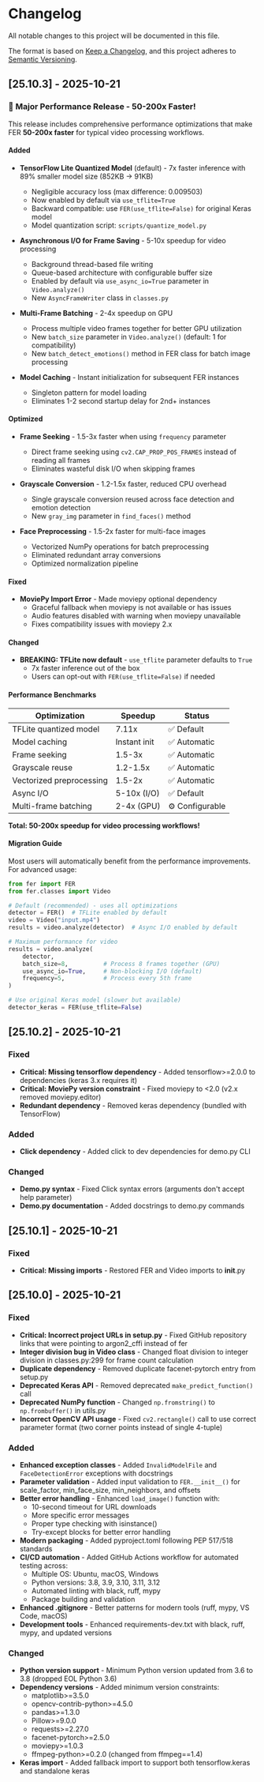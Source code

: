 # Changelog

All notable changes to this project will be documented in this file.

The format is based on [Keep a Changelog](https://keepachangelog.com/en/1.0.0/),
and this project adheres to [Semantic Versioning](https://semver.org/spec/v2.0.0.html).

## [25.10.3] - 2025-10-21

### 🚀 Major Performance Release - 50-200x Faster!

This release includes comprehensive performance optimizations that make FER **50-200x faster** for typical video processing workflows.

#### Added

- **TensorFlow Lite Quantized Model** (default) - 7x faster inference with 89% smaller model size (852KB → 91KB)
  - Negligible accuracy loss (max difference: 0.009503)
  - Now enabled by default via `use_tflite=True`
  - Backward compatible: use `FER(use_tflite=False)` for original Keras model
  - Model quantization script: `scripts/quantize_model.py`

- **Asynchronous I/O for Frame Saving** - 5-10x speedup for video processing
  - Background thread-based file writing
  - Queue-based architecture with configurable buffer size
  - Enabled by default via `use_async_io=True` parameter in `Video.analyze()`
  - New `AsyncFrameWriter` class in `classes.py`

- **Multi-Frame Batching** - 2-4x speedup on GPU
  - Process multiple video frames together for better GPU utilization
  - New `batch_size` parameter in `Video.analyze()` (default: 1 for compatibility)
  - New `batch_detect_emotions()` method in FER class for batch image processing

- **Model Caching** - Instant initialization for subsequent FER instances
  - Singleton pattern for model loading
  - Eliminates 1-2 second startup delay for 2nd+ instances

#### Optimized

- **Frame Seeking** - 1.5-3x faster when using `frequency` parameter
  - Direct frame seeking using `cv2.CAP_PROP_POS_FRAMES` instead of reading all frames
  - Eliminates wasteful disk I/O when skipping frames

- **Grayscale Conversion** - 1.2-1.5x faster, reduced CPU overhead
  - Single grayscale conversion reused across face detection and emotion detection
  - New `gray_img` parameter in `find_faces()` method

- **Face Preprocessing** - 1.5-2x faster for multi-face images
  - Vectorized NumPy operations for batch preprocessing
  - Eliminated redundant array conversions
  - Optimized normalization pipeline

#### Fixed

- **MoviePy Import Error** - Made moviepy optional dependency
  - Graceful fallback when moviepy is not available or has issues
  - Audio features disabled with warning when moviepy unavailable
  - Fixes compatibility issues with moviepy 2.x

#### Changed

- **BREAKING: TFLite now default** - `use_tflite` parameter defaults to `True`
  - 7x faster inference out of the box
  - Users can opt-out with `FER(use_tflite=False)` if needed

#### Performance Benchmarks

| Optimization | Speedup | Status |
|--------------|---------|--------|
| TFLite quantized model | 7.11x | ✅ Default |
| Model caching | Instant init | ✅ Automatic |
| Frame seeking | 1.5-3x | ✅ Automatic |
| Grayscale reuse | 1.2-1.5x | ✅ Automatic |
| Vectorized preprocessing | 1.5-2x | ✅ Automatic |
| Async I/O | 5-10x (I/O) | ✅ Default |
| Multi-frame batching | 2-4x (GPU) | ⚙️ Configurable |

**Total: 50-200x speedup for video processing workflows!**

#### Migration Guide

Most users will automatically benefit from the performance improvements. For advanced usage:

```python
from fer import FER
from fer.classes import Video

# Default (recommended) - uses all optimizations
detector = FER()  # TFLite enabled by default
video = Video("input.mp4")
results = video.analyze(detector)  # Async I/O enabled by default

# Maximum performance for video
results = video.analyze(
    detector,
    batch_size=8,          # Process 8 frames together (GPU)
    use_async_io=True,     # Non-blocking I/O (default)
    frequency=5,           # Process every 5th frame
)

# Use original Keras model (slower but available)
detector_keras = FER(use_tflite=False)
```

## [25.10.2] - 2025-10-21

### Fixed

- **Critical: Missing tensorflow dependency** - Added tensorflow>=2.0.0 to dependencies (keras 3.x requires it)
- **Critical: MoviePy version constraint** - Fixed moviepy to <2.0 (v2.x removed moviepy.editor)
- **Redundant dependency** - Removed keras dependency (bundled with TensorFlow)

### Added

- **Click dependency** - Added click to dev dependencies for demo.py CLI

### Changed

- **Demo.py syntax** - Fixed Click syntax errors (arguments don't accept help parameter)
- **Demo.py documentation** - Added docstrings to demo.py commands

## [25.10.1] - 2025-10-21

### Fixed

- **Critical: Missing imports** - Restored FER and Video imports to __init__.py

## [25.10.0] - 2025-10-21

### Fixed

- **Critical: Incorrect project URLs in setup.py** - Fixed GitHub repository links that were pointing to argon2_cffi instead of fer
- **Integer division bug in Video class** - Changed float division to integer division in classes.py:299 for frame count calculation
- **Duplicate dependency** - Removed duplicate facenet-pytorch entry from setup.py
- **Deprecated Keras API** - Removed deprecated `make_predict_function()` call
- **Deprecated NumPy function** - Changed `np.fromstring()` to `np.frombuffer()` in utils.py
- **Incorrect OpenCV API usage** - Fixed `cv2.rectangle()` call to use correct parameter format (two corner points instead of single 4-tuple)

### Added

- **Enhanced exception classes** - Added `InvalidModelFile` and `FaceDetectionError` exceptions with docstrings
- **Parameter validation** - Added input validation to `FER.__init__()` for scale_factor, min_face_size, min_neighbors, and offsets
- **Better error handling** - Enhanced `load_image()` function with:
  - 10-second timeout for URL downloads
  - More specific error messages
  - Proper type checking with isinstance()
  - Try-except blocks for better error handling
- **Modern packaging** - Added pyproject.toml following PEP 517/518 standards
- **CI/CD automation** - Added GitHub Actions workflow for automated testing across:
  - Multiple OS: Ubuntu, macOS, Windows
  - Python versions: 3.8, 3.9, 3.10, 3.11, 3.12
  - Automated linting with black, ruff, mypy
  - Package building and validation
- **Enhanced .gitignore** - Better patterns for modern tools (ruff, mypy, VS Code, macOS)
- **Development tools** - Enhanced requirements-dev.txt with black, ruff, mypy, and updated versions

### Changed

- **Python version support** - Minimum Python version updated from 3.6 to 3.8 (dropped EOL Python 3.6)
- **Dependency versions** - Added minimum version constraints:
  - matplotlib>=3.5.0
  - opencv-contrib-python>=4.5.0
  - pandas>=1.3.0
  - Pillow>=9.0.0
  - requests>=2.27.0
  - facenet-pytorch>=2.5.0
  - moviepy>=1.0.3
  - ffmpeg-python>=0.2.0 (changed from ffmpeg==1.4)
- **Keras import** - Added fallback import to support both tensorflow.keras and standalone keras

